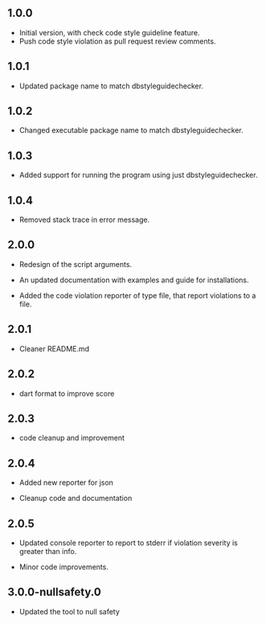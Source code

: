 ## 1.0.0

- Initial version, with check code style guideline feature.
- Push code style violation as pull request review comments.

## 1.0.1
- Updated package name to match dbstyleguidechecker.

## 1.0.2
- Changed executable package name to match dbstyleguidechecker.

## 1.0.3
- Added support for running the program using just dbstyleguidechecker.

## 1.0.4
- Removed stack trace in error message.

## 2.0.0

- Redesign of the script arguments.

- An updated documentation with examples and guide for installations.

- Added the code violation reporter of type file, that report violations to a file.

## 2.0.1

- Cleaner README.md

## 2.0.2

- dart format to improve score

## 2.0.3

- code cleanup and improvement

## 2.0.4

- Added new reporter for json

- Cleanup code and documentation

## 2.0.5

- Updated console reporter to report to stderr if violation severity is greater than info.

- Minor code improvements.

## 3.0.0-nullsafety.0

- Updated the tool to null safety 